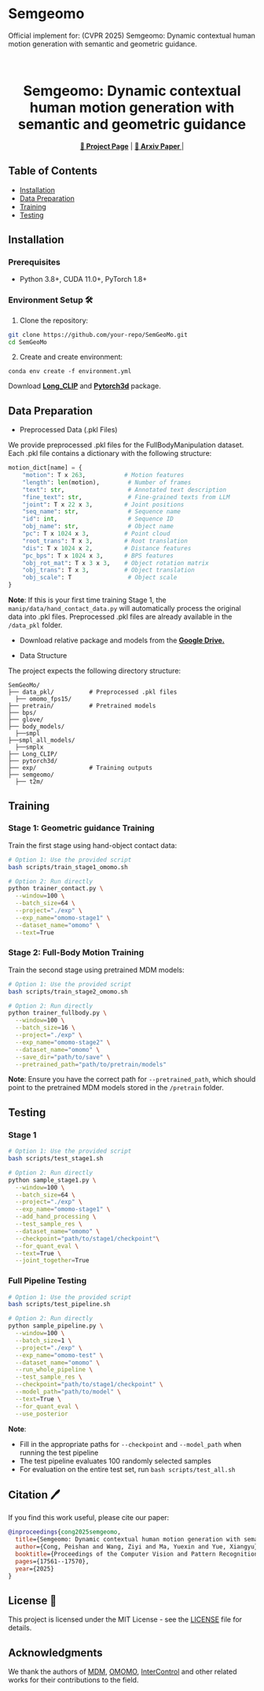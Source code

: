 # Semgeomo
Official implement for: (CVPR 2025) Semgeomo: Dynamic contextual human motion generation with semantic and geometric guidance.

<br>
<p align="center">
<h1 align="center"><strong>Semgeomo: Dynamic contextual human motion generation with semantic and geometric guidance
</strong></h1>
<p align="center">
  <a href="https://4dvlab.github.io/project_page/semgeomo/"><b>📖 Project Page</b></a> |
  <a href="https://arxiv.org/pdf/2503.01291"><b>📄 Arxiv Paper </b></a> |
</p>


## Table of Contents
- [Installation](#installation)
- [Data Preparation](#data-preparation)
- [Training](#training)
- [Testing](#testing)

## Installation

### Prerequisites
- Python 3.8+, CUDA 11.0+, PyTorch 1.8+

### Environment Setup 🛠️

1. Clone the repository:
```bash
git clone https://github.com/your-repo/SemGeoMo.git
cd SemGeoMo
```

2. Create and create environment:
```
conda env create -f environment.yml
```
Download **[Long_CLIP](https://github.com/beichenzbc/Long-CLIP.git)** and **[Pytorch3d](https://github.com/facebookresearch/pytorch3d.git)** package.


## Data Preparation 

* Preprocessed Data (.pkl Files)

We provide preprocessed .pkl files for the FullBodyManipulation dataset. Each .pkl file contains a dictionary with the following structure:

```python
motion_dict[name] = {
    "motion": T x 263,           # Motion features
    "length": len(motion),        # Number of frames
    "text": str,                  # Annotated text description
    "fine_text": str,             # Fine-grained texts from LLM
    "joint": T x 22 x 3,         # Joint positions
    "seq_name": str,              # Sequence name
    "id": int,                    # Sequence ID
    "obj_name": str,              # Object name
    "pc": T x 1024 x 3,          # Point cloud
    "root_trans": T x 3,         # Root translation
    "dis": T x 1024 x 2,         # Distance features
    "pc_bps": T x 1024 x 3,      # BPS features
    "obj_rot_mat": T x 3 x 3,    # Object rotation matrix
    "obj_trans": T x 3,          # Object translation
    "obj_scale": T                # Object scale
}
```

**Note**: If this is your first time training Stage 1, the `manip/data/hand_contact_data.py` will automatically process the original data into .pkl files. Preprocessed .pkl files are already available in the `/data_pkl` folder.

* Download relative package and models from the **[Google Drive.](https://drive.google.com/drive/folders/1iKANCKEV_FdAwv_0KNJ0JIDEAOIext30?usp=sharing)**


* Data Structure

The project expects the following directory structure:
```
SemGeoMo/
├── data_pkl/          # Preprocessed .pkl files
  ├── omomo_fps15/
├── pretrain/          # Pretrained models
├── bps/
├── glove/
├── body_models/
  ├──smpl
├──smpl_all_models/
  ├──smplx
├── Long_CLIP/
├── pytorch3d/
├── exp/               # Training outputs
├── semgeomo/  
  ├── t2m/       
```

## Training

### Stage 1: Geometric guidance Training

Train the first stage using hand-object contact data:

```bash
# Option 1: Use the provided script
bash scripts/train_stage1_omomo.sh

# Option 2: Run directly
python trainer_contact.py \
  --window=100 \
  --batch_size=64 \
  --project="./exp" \
  --exp_name="omomo-stage1" \
  --dataset_name="omomo" \
  --text=True
```

### Stage 2: Full-Body Motion Training

Train the second stage using pretrained MDM models:

```bash
# Option 1: Use the provided script
bash scripts/train_stage2_omomo.sh

# Option 2: Run directly
python trainer_fullbody.py \
  --window=100 \
  --batch_size=16 \
  --project="./exp" \
  --exp_name="omomo-stage2" \
  --dataset_name="omomo" \
  --save_dir="path/to/save" \
  --pretrained_path="path/to/pretrain/models"
```

**Note**: Ensure you have the correct path for `--pretrained_path`, which should point to the pretrained MDM models stored in the `/pretrain` folder.

## Testing

### Stage 1


```bash
# Option 1: Use the provided script
bash scripts/test_stage1.sh

# Option 2: Run directly
python sample_stage1.py \
  --window=100 \
  --batch_size=64 \
  --project="./exp" \
  --exp_name="omomo-stage1" \
  --add_hand_processing \
  --test_sample_res \
  --dataset_name="omomo" \
  --checkpoint="path/to/stage1/checkpoint"\
  --for_quant_eval \
  --text=True \
  --joint_together=True
```

### Full Pipeline Testing

```bash
# Option 1: Use the provided script
bash scripts/test_pipeline.sh

# Option 2: Run directly
python sample_pipeline.py \
  --window=100 \
  --batch_size=1 \
  --project="./exp" \
  --exp_name="omomo-test" \
  --dataset_name="omomo" \
  --run_whole_pipeline \
  --test_sample_res \
  --checkpoint="path/to/stage1/checkpoint" \
  --model_path="path/to/model" \
  --text=True \
  --for_quant_eval \
  --use_posterior
```

**Note**: 
- Fill in the appropriate paths for `--checkpoint` and `--model_path` when running the test pipeline
- The test pipeline evaluates 100 randomly selected samples
- For evaluation on the entire test set, run `bash scripts/test_all.sh`


## Citation 🖊️

If you find this work useful, please cite our paper:

```bibtex
@inproceedings{cong2025semgeomo,
  title={Semgeomo: Dynamic contextual human motion generation with semantic and geometric guidance},
  author={Cong, Peishan and Wang, Ziyi and Ma, Yuexin and Yue, Xiangyu},
  booktitle={Proceedings of the Computer Vision and Pattern Recognition Conference},
  pages={17561--17570},
  year={2025}
}
```

## License 🎫

This project is licensed under the MIT License - see the [LICENSE](LICENSE) file for details.

## Acknowledgments

We thank the authors of [MDM](https://github.com/GuyTevet/motion-diffusion-model), [OMOMO](https://lijiaman.github.io/projects/omomo/), [InterControl](https://github.com/zhenzhiwang/intercontrol) and other related works for their contributions to the field.
